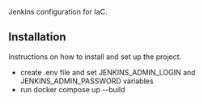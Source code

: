 Jenkins configuration for IaC.

## Installation

Instructions on how to install and set up the project.

- create .env file and set JENKINS_ADMIN_LOGIN and JENKINS_ADMIN_PASSWORD variables
- run docker compose up --build
